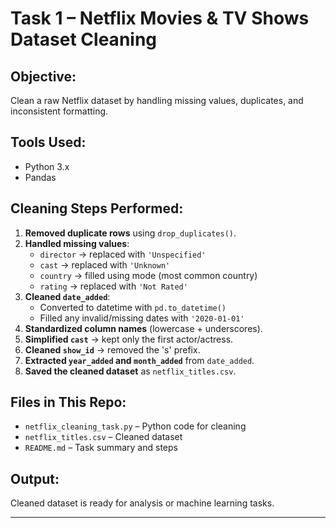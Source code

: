 # Task 1 – Netflix Movies & TV Shows Dataset Cleaning

## Objective:
Clean a raw Netflix dataset by handling missing values, duplicates, and inconsistent formatting.

## Tools Used:
- Python 3.x
- Pandas

## Cleaning Steps Performed:

1. **Removed duplicate rows** using `drop_duplicates()`.
2. **Handled missing values**:
   - `director` → replaced with `'Unspecified'`
   - `cast` → replaced with `'Unknown'`
   - `country` → filled using mode (most common country)
   - `rating` → replaced with `'Not Rated'`
3. **Cleaned `date_added`**:
   - Converted to datetime with `pd.to_datetime()`
   - Filled any invalid/missing dates with `'2020-01-01'`
4. **Standardized column names** (lowercase + underscores).
5. **Simplified `cast`** → kept only the first actor/actress.
6. **Cleaned `show_id`** → removed the 's' prefix.
7. **Extracted `year_added` and `month_added`** from `date_added`.
8. **Saved the cleaned dataset** as `netflix_titles.csv`.

## Files in This Repo:
- `netflix_cleaning_task.py` – Python code for cleaning
- `netflix_titles.csv` – Cleaned dataset
- `README.md` – Task summary and steps

## Output:
Cleaned dataset is ready for analysis or machine learning tasks.

---